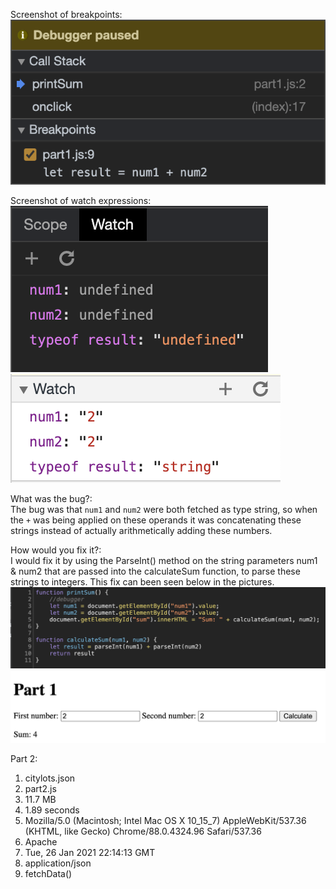 Screenshot of breakpoints:  
![](./Part3-Breakpoints.png)
  

Screenshot of watch expressions:  
![](./Part3-WatchExpressions.png)
![](./Part3-WatchExpressions-Results.png)
  
What was the bug?:   
The bug was that `num1` and `num2` were both fetched as type string, so when the `+` was being applied on these operands it was concatenating these strings instead of actually arithmetically adding these numbers.
  

How would you fix it?:  
I would fix it by using the ParseInt() method on the string parameters num1 & num2 that are passed into the calculateSum function, to parse these strings to integers. This fix can been seen below in the pictures.  
![](./Part3-FixedCode.png)    
![](./Part3-FixedCode-Proof.png)
  

  
Part 2:
1. citylots.json
2. part2.js
3. 11.7 MB
4. 1.89 seconds
5. Mozilla/5.0 (Macintosh; Intel Mac OS X 10_15_7) AppleWebKit/537.36 (KHTML, like Gecko) Chrome/88.0.4324.96 Safari/537.36
6. Apache
7. Tue, 26 Jan 2021 22:14:13 GMT
8. application/json
9. fetchData()
